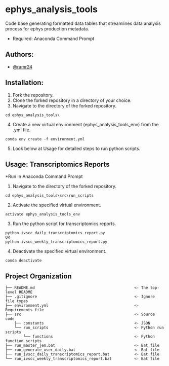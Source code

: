 # ephys_analysis_tools
Code base generating formatted data tables that streamlines data analysis process for ephys production metadata.
- Required: Anaconda Command Prompt

## Authors:
- [@ramr24](https://github.com/ramr24)

## Installation:
1) Fork the repository.
2) Clone the forked repository in a directory of your choice.
3) Navigate to the directory of the forked repository.
```
cd ephys_analysis_tools\
```
4) Create a new virtual environment (ephys_analysis_tools_env) from the .yml file. 
```
conda env create -f environment.yml
```
5) Look below at Usage for detailed steps to run python scripts.

## Usage: Transcriptomics Reports
*Run in Anaconda Command Prompt
1) Navigate to the directory of the forked repository.
```
cd ephys_analysis_tools\src\run_scripts
```
2) Activate the specified virtual environment.
```
activate ephys_analysis_tools_env
```
3) Run the python script for transcriptomics reports.
```
python ivscc_daily_transcriptomics_report.py
OR
python ivscc_weekly_transcriptomics_report.py
```
4) Deactivate the specified virtual environment.
```
conda deactivate
```

## Project Organization
```
├── README.md                                            <- The top-level README
├── .gitignore                                           <- Ignore file types
├── environment.yml                                      <- Requirements file
├── src                                                  <- Source code
    ├── constants                                        <- JSON
    └── run_scripts                                      <- Python run scripts
        └── functions                                    <- Python function scripts
├── run_master_jem.bat                                   <- Bat file
├── run_generate_user_daily.bat                          <- Bat file
├── run_ivscc_daily_transcriptomics_report.bat           <- Bat file
└── run_ivscc_weekly_transcriptomics_report.bat          <- Bat file
```
